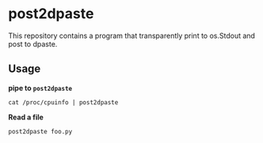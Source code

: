 # post2dpaste
 This repository contains a program that transparently print to os.Stdout and post to dpaste.
 
 ## Usage

**pipe to `post2dpaste`**

 ```
 cat /proc/cpuinfo | post2dpaste
 ```

 **Read a file**

 ```
 post2dpaste foo.py
 ```
